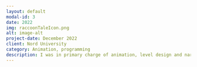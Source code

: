 ```yaml
---
layout: default
modal-id: 3
date: 2022
img: raccoonTaleIcon.png
alt: image-alt
project-date: December 2022
client: Nord University
category: Animation, programming
description: I was in primary charge of animation, level design and narrative design, with a programming role in boss fight and platforming mechanics. I was also responsible for documentation; meeting minutes and game design document. Game showcased at the Norwegian Game Awards.
---
```

